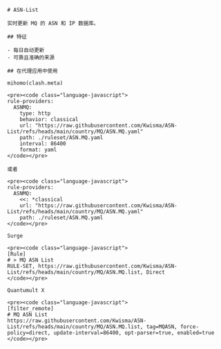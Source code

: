 
    # ASN-List
    
    实时更新 MQ 的 ASN 和 IP 数据库。
    
    ## 特征
    
    - 每日自动更新
    - 可靠且准确的来源
    
    ## 在代理应用中使用
    
    mihomo(clash.meta)
   
    <pre><code class="language-javascript">
    rule-providers:
      ASNMQ:
        type: http
        behavior: classical
        url: "https://raw.githubusercontent.com/Kwisma/ASN-List/refs/heads/main/country/MQ/ASN.MQ.yaml"
        path: ./ruleset/ASN.MQ.yaml
        interval: 86400
        format: yaml
    </code></pre>

    或者

    <pre><code class="language-javascript">
    rule-providers:
      ASNMQ:
        <<: *classical
        url: "https://raw.githubusercontent.com/Kwisma/ASN-List/refs/heads/main/country/MQ/ASN.MQ.yaml"
        path: ./ruleset/ASN.MQ.yaml
    </code></pre>
    
    Surge
    
    <pre><code class="language-javascript">
    [Rule]
    # > MQ ASN List
    RULE-SET, https://raw.githubusercontent.com/Kwisma/ASN-List/refs/heads/main/country/MQ/ASN.MQ.list, Direct
    </code></pre>
    
    Quantumult X
    
    <pre><code class="language-javascript">
    [filter_remote]
    # MQ ASN List
    https://raw.githubusercontent.com/Kwisma/ASN-List/refs/heads/main/country/MQ/ASN.MQ.list, tag=MQASN, force-policy=direct, update-interval=86400, opt-parser=true, enabled=true
    </code></pre>
    